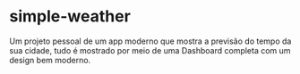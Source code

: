 # simple-weather
 Um projeto pessoal de um app moderno que mostra a previsão do tempo da sua cidade, tudo é mostrado por meio de uma Dashboard completa com um design bem moderno.
